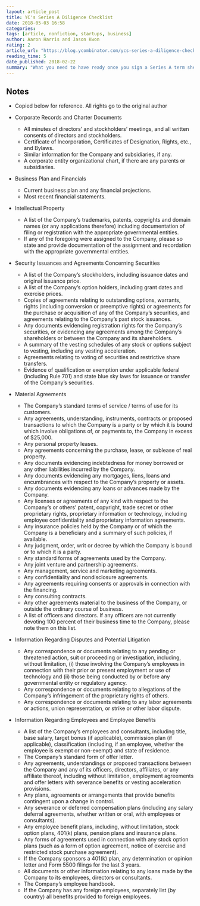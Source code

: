 ```yaml
---
layout: article_post
title: YC's Series A Diligence Checklist
date: 2018-05-03 16:58
categories:
tags: [article, nonfiction, startups, business]
author: Aaron Harris and Jason Kwon
rating: 2
article_url: "https://blog.ycombinator.com/ycs-series-a-diligence-checklist/"
reading_time: 5
date_published: 2018-02-22
summary: "What you need to have ready once you sign a Series A term sheet."
---
```


## Notes

* Copied below for reference. All rights go to the original author

* Corporate Records and Charter Documents
  * All minutes of directors’ and stockholders’ meetings, and all written
    consents of directors and stockholders.
  * Certificate of Incorporation, Certificates of Designation, Rights, etc.,
    and Bylaws.
  * Similar information for the Company and subsidiaries, if any.
  * A corporate entity organizational chart, if there are any parents or
    subsidiaries.
* Business Plan and Financials
  * Current business plan and any financial projections.
  * Most recent financial statements.
* Intellectual Property
  * A list of the Company’s trademarks, patents, copyrights and domain names
    (or any applications therefore) including documentation of filing or
    registration with the appropriate governmental entities.
  * If any of the foregoing were assigned to the Company, please so state
    and provide documentation of the assignment and recordation with the
    appropriate governmental entities.
* Security Issuances and Agreements Concerning Securities
  * A list of the Company’s stockholders, including issuance dates and
    original issuance price.
  * A list of the Company’s option holders, including grant dates and
    exercise prices.
  * Copies of agreements relating to outstanding options, warrants, rights
    (including conversion or preemptive rights) or agreements for the
    purchase or acquisition of any of the Company’s securities, and
    agreements relating to the Company’s past stock issuances.
  * Any documents evidencing registration rights for the Company’s
    securities, or evidencing any agreements among the Company’s
    shareholders or between the Company and its shareholders.
  * A summary of the vesting schedules of any stock or options subject to
    vesting, including any vesting acceleration.
  * Agreements relating to voting of securities and restrictive share
    transfers.
  * Evidence of qualification or exemption under applicable federal
    (including Rule 701) and state blue sky laws for issuance or transfer of
    the Company’s securities.
* Material Agreements
  * The Company’s standard terms of service / terms of use for its
    customers.
  * Any agreements, understanding, instruments, contracts or proposed
    transactions to which the Company is a party or by which it is bound
    which involve obligations of, or payments to, the Company in excess of
    $25,000.
  * Any personal property leases.
  * Any agreements concerning the purchase, lease, or sublease of real
    property.
  * Any documents evidencing indebtedness for money borrowed or any other
    liabilities incurred by the Company.
  * Any documents evidencing any mortgages, liens, loans and encumbrances
    with respect to the Company’s property or assets.
  * Any documents evidencing any loans or advances made by the Company.
  * Any licenses or agreements of any kind with respect to the Company’s or
    others’ patent, copyright, trade secret or other proprietary rights,
    proprietary information or technology, including employee
    confidentiality and proprietary information agreements.
  * Any insurance policies held by the Company or of which the Company is a
    beneficiary and a summary of such policies, if available.
  * Any judgment, order, writ or decree by which the Company is bound or to
    which it is a party.
  * Any standard forms of agreements used by the Company.
  * Any joint venture and partnership agreements.
  * Any management, service and marketing agreements.
  * Any confidentiality and nondisclosure agreements.
  * Any agreements requiring consents or approvals in connection with the
    financing.
  * Any consulting contracts.
  * Any other agreements material to the business of the Company, or outside
    the ordinary course of business.
  * A list of officers and directors. If any officers are not currently
    devoting 100 percent of their business time to the Company, please note
    them on this list.
* Information Regarding Disputes and Potential Litigation
  * Any correspondence or documents relating to any pending or threatened
    action, suit or proceeding or investigation, including, without
    limitation, (i) those involving the Company’s employees in connection
    with their prior or present employment or use of technology and (ii)
    those being conducted by or before any governmental entity or regulatory
    agency.
  * Any correspondence or documents relating to allegations of the Company’s
    infringement of the proprietary rights of others.
  * Any correspondence or documents relating to any labor agreements or
    actions, union representation, or strike or other labor dispute.
* Information Regarding Employees and Employee Benefits
  * A list of the Company’s employees and consultants, including title, base
    salary, target bonus (if applicable), commission plan (if applicable),
    classification (including, if an employee, whether the employee is
    exempt or non-exempt) and state of residence.
  * The Company’s standard form of offer letter.
  * Any agreements, understandings or proposed transactions between the
    Company and any of its officers, directors, affiliates, or any affiliate
    thereof, including without limitation, employment agreements and offer
    letters with severance benefits or vesting acceleration provisions.
  * Any plans, agreements or arrangements that provide benefits contingent
    upon a change in control.
  * Any severance or deferred compensation plans (including any salary
    deferral agreements, whether written or oral, with employees or
    consultants).
  * Any employee benefit plans, including, without limitation, stock option
    plans, 401(k) plans, pension plans and insurance plans.
  * Any forms of agreements used in connection with any stock option plans
    (such as a form of option agreement, notice of exercise and restricted
    stock purchase agreement).
  * If the Company sponsors a 401(k) plan, any determination or opinion
    letter and Form 5500 filings for the last 3 years.
  * All documents or other information relating to any loans made by the
    Company to its employees, directors or consultants.
  * The Company’s employee handbook.
  * If the Company has any foreign employees, separately list (by country)
    all benefits provided to foreign employees.
